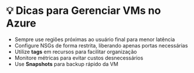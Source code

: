 # 💡 Dicas para Gerenciar VMs no Azure

- Sempre use regiões próximas ao usuário final para menor latência  
- Configure NSGs de forma restrita, liberando apenas portas necessárias  
- Utilize **tags** em recursos para facilitar organização  
- Monitore métricas para evitar custos desnecessários  
- Use **Snapshots** para backup rápido da VM  
